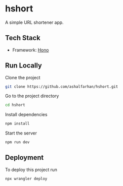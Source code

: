 # hshort

A simple URL shortener app.

## Tech Stack

- Framework: [Hono](https://hono.dev)

## Run Locally

Clone the project

```sh
git clone https://github.com/ashalfarhan/hshort.git
```

Go to the project directory

```sh
cd hshort
```

Install dependencies

```sh
npm install
```

Start the server

```sh
npm run dev
```

## Deployment

To deploy this project run

```sh
npx wrangler deploy
```
